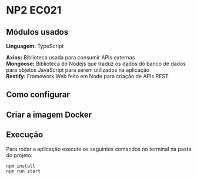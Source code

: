 # NP2 EC021


## Módulos usados
**Linguagem:** TypeScript

**Axios:** Biblioteca usada para consumir APIs externas  
**Mongoose:** Biblioteca do Nodejs que traduz os dados do banco de dados para objetos JavaScript para serem utilizados na aplicação  
**Restify:** Framework Web feito em Node para criação de APIs REST  

## Como configurar

## Criar a imagem Docker

## Execução
Para rodar a aplicação execute os seguintes comandos no terminal na pasta do projeto:

    npm install
    npm run start
